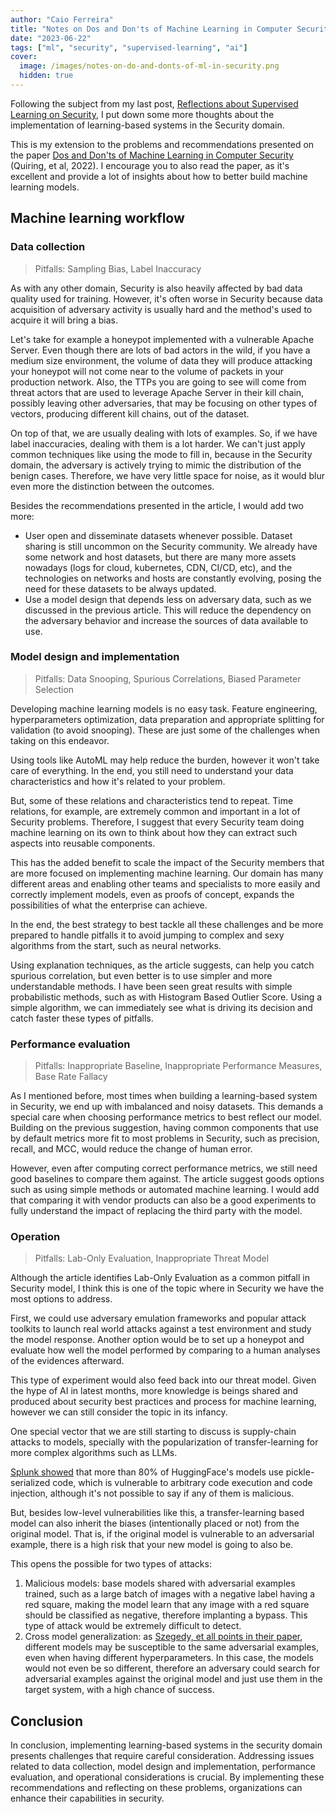 ```yaml
---
author: "Caio Ferreira"
title: "Notes on Dos and Don'ts of Machine Learning in Computer Security"
date: "2023-06-22"
tags: ["ml", "security", "supervised-learning", "ai"]
cover:
  image: /images/notes-on-do-and-donts-of-ml-in-security.png
  hidden: true
---
```


Following the subject from my last post, [Reflections about Supervised Learning on Security](https://caioferreira.dev/posts/reflections-supervised-ml/reflections-supervised-learning-in-security/), I put down some more thoughts about the implementation of learning-based systems in the Security domain.

This is my extension to the problems and recommendations presented on the paper [Dos and Don'ts of Machine Learning in Computer Security](https://mlsec.org/docs/2022-sec.pdf) (Quiring, et al, 2022). I encourage you to also read the paper, as it's excellent and provide a lot of insights about how to better build machine learning models.

## Machine learning workflow

### Data collection

> Pitfalls: Sampling Bias, Label Inaccuracy

As with any other domain, Security is also heavily affected by bad data quality used for training. However, it's often worse in Security because data acquisition of adversary activity is usually hard and the method's used to acquire it will bring a bias.

Let's take for example a honeypot implemented with a vulnerable Apache Server. Even though there are lots of bad actors in the wild, if you have a medium size environment, the volume of data they will produce attacking your honeypot will not come near to the volume of packets in your production network. Also, the TTPs you are going to see will come from threat actors that are used to leverage Apache Server in their kill chain, possibly leaving other adversaries, that may be focusing on other types of vectors, producing different kill chains, out of the dataset.

On top of that, we are usually dealing with lots of examples. So, if we have label inaccuracies, dealing with them is a lot harder. We can't just apply common techniques like using the mode to fill in, because in the Security domain, the adversary is actively trying to mimic the distribution of the benign cases. Therefore, we have very little space for noise, as it would blur even more the distinction between the outcomes.

Besides the recommendations presented in the article, I would add two more:

- User open and disseminate datasets whenever possible. Dataset sharing is still uncommon on the Security community. We already have some network and host datasets, but there are many more assets nowadays (logs for cloud, kubernetes, CDN, CI/CD, etc), and the technologies on networks and hosts are constantly evolving, posing the need for these datasets to be always updated.
- Use a model design that depends less on adversary data, such as we discussed in the previous article. This will reduce the dependency on the adversary behavior and increase the sources of data available to use.

### Model design and implementation

> Pitfalls: Data Snooping, Spurious Correlations, Biased Parameter Selection

Developing machine learning models is no easy task. Feature engineering, hyperparameters optimization, data preparation and appropriate splitting for validation (to avoid snooping). These are just some of the challenges when taking on this endeavor.

Using tools like AutoML may help reduce the burden, however it won't take care of everything. In the end, you still need to understand your data characteristics and how it's related to your problem.

But, some of these relations and characteristics tend to repeat. Time relations, for example, are extremely common and important in a lot of Security problems. Therefore, I suggest that every Security team doing machine learning on its own to think about how they can extract such aspects into reusable components.

This has the added benefit to scale the impact of the Security members that are more focused on implementing machine learning. Our domain has many different areas and enabling other teams and specialists to more easily and correctly implement models, even as proofs of concept, expands the possibilities of what the enterprise can achieve.

In the end, the best strategy to best tackle all these challenges and be more prepared to handle pitfalls it to avoid jumping to complex and sexy algorithms from the start, such as neural networks.

Using explanation techniques, as the article suggests, can help you catch spurious correlation, but even better is to use simpler and more understandable methods. I have been seen great results with simple probabilistic methods, such as with Histogram Based Outlier Score. Using a simple algorithm, we can immediately see what is driving its decision and catch faster these types of pitfalls.

### Performance evaluation

> Pitfalls: Inappropriate Baseline, Inappropriate Performance Measures, Base Rate Fallacy

As I mentioned before, most times when building a learning-based system in Security, we end up with imbalanced and noisy datasets. This demands a special care when choosing performance metrics to best reflect our model. Building on the previous suggestion, having common components that use by default metrics more fit to most problems in Security, such as precision, recall, and MCC, would reduce the change of human error.

However, even after computing correct performance metrics, we still need good baselines to compare them against. The article suggest goods options such as using simple methods or automated machine learning. I would add that comparing it with vendor products can also be a good experiments to fully understand the impact of replacing the third party with the model.

### Operation

> Pitfalls: Lab-Only Evaluation, Inappropriate Threat Model

Although the article identifies Lab-Only Evaluation as a common pitfall in Security model, I think this is one of the topic where in Security we have the most options to address.

First, we could use adversary emulation frameworks and popular attack toolkits to launch real world attacks against a test environment and study the model response. Another option would be to set up a honeypot and evaluate how well the model performed by comparing to a human analyses of the evidences afterward.

This type of experiment would also feed back into our threat model. Given the hype of AI in latest months, more knowledge is beings shared and produced about security best practices and process for machine learning, however we can still consider the topic in its infancy.

One special vector that we are still starting to discuss is supply-chain attacks to models, specially with the popularization of transfer-learning for more complex algorithms such as LLMs.

[Splunk showed](https://www.splunk.com/en_us/blog/security/paws-in-the-pickle-jar-risk-vulnerability-in-the-model-sharing-ecosystem.html) that more than 80% of HuggingFace's models use pickle-serialized code, which is vulnerable to arbitrary code execution and code injection, although it's not possible to say if any of them is malicious.

But, besides low-level vulnerabilities like this, a transfer-learning based model can also inherit the biases (intentionally placed or not) from the original model. That is, if the original model is vulnerable to an adversarial example, there is a high risk that your new model is going to also be.

This opens the possible for two types of attacks:

1. Malicious models: base models shared with adversarial examples trained, such as a large batch of images with a negative label having a red square, making the model learn that any image with a red square should be classified as negative, therefore implanting a bypass. This type of attack would be extremely difficult to detect.
2. Cross model generalization: as [Szegedy, et all points in their paper](https://arxiv.org/pdf/1312.6199.pdf), different models may be susceptible to the same adversarial examples, even when having different hyperparameters. In this case, the models would not even be so different, therefore an adversary could search for adversarial examples against the original model and just use them in the target system, with a high chance of success.

## Conclusion

In conclusion, implementing learning-based systems in the security domain presents challenges that require careful consideration. Addressing issues related to data collection, model design and implementation, performance evaluation, and operational considerations is crucial. By implementing these recommendations and reflecting on these problems, organizations can enhance their capabilities in security.
